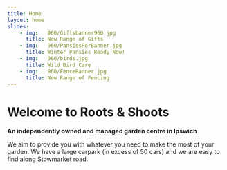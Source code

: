 ```yaml
---
title: Home
layout: home
slides:
    - img:   960/Giftsbanner960.jpg
      title: New Range of Gifts
    - img:   960/PansiesForBanner.jpg
      title: Winter Pansies Ready Now! 
    - img:   960/birds.jpg
      title: Wild Bird Care
    - img:   960/FenceBanner.jpg
      title: New Range of Fencing
---
```


# Welcome to Roots &amp; Shoots

__An independently owned and managed garden centre in Ipswich__

We aim to provide you with whatever you need to make the most of your garden. We have a large carpark (in excess of 50 cars) and we are easy to find along Stowmarket road.
